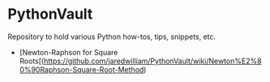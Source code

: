 # PythonVault
Repository to hold various Python how-tos, tips, snippets, etc. 

- [Newton-Raphson for Square Roots[(https://github.com/jaredwilliam/PythonVault/wiki/Newton%E2%80%90Raphson-Square-Root-Method)
